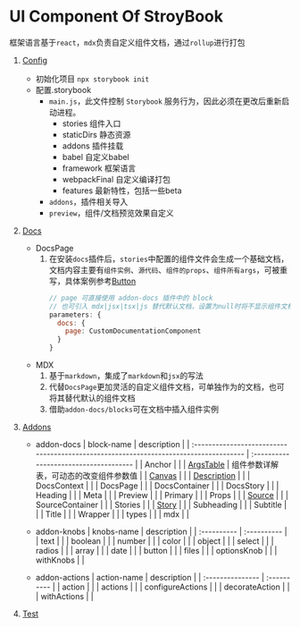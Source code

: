 # UI Component Of StroyBook

框架语言基于`react`，`mdx`负责自定义组件文档，通过`rollup`进行打包

1. [Config](https://storybook.js.org/docs/react/configure/overview)
   *  初始化项目 `npx storybook init`  
   *  配置.storybook  
        * `main.js`，此文件控制 `Storybook` 服务行为，因此必须在更改后重新启动进程。  
            * stories 组件入口
            * staticDirs 静态资源
            * addons 插件挂载
            * babel 自定义babel
            * framework 框架语言
            * webpackFinal 自定义编译打包
            * features 最新特性，包括一些beta
        * `addons`，插件相关导入
        * `preview`，组件/文档预览效果自定义

2. [Docs](https://storybook.js.org/docs/react/writing-docs/introduction)  
   * DocsPage  
      1. 在安装`docs`插件后，`stories`中配置的组件文件会生成一个基础文档，文档内容主要有`组件实例`、`源代码`、`组件的props`、`组件所有args`，可被重写，具体案例参考[Button](./packages/Button/index.stories.tsx)
          ```JavaScript
          // page 可直接使用 addon-docs 插件中的 block
          // 也可引入 mdx|jsx|tsx|js 替代默认文档，设置为null时将不显示组件文档
          parameters: {
            docs: {
              page: CustomDocumentationComponent
            }
          }
          ```
   * MDX   
     1. 基于`markdown`，集成了`markdown`和`jsx`的写法  
     2. 代替`DocsPage`更加灵活的自定义组件文档，可单独作为的文档，也可将其替代默认的组件文档
     3. 借助`addon-docs/blocks`可在文档中插入组件实例

3. [Addons](https://storybook.js.org/docs/react/addons/introduction)  
   * addon-docs
      | block-name                                                                            | description                            |
      | :------------------------------------------------------------------------------------ | :------------------------------------- |
      | Anchor                                                                                |                                        |
      | [ArgsTable](https://storybook.js.org/docs/react/writing-docs/doc-block-argstable)     | 组件参数详解表，可动态的改变组件参数值 |
      | [Canvas](https://storybook.js.org/docs/react/writing-docs/doc-block-canvas)           |                                        |
      | [Description](https://storybook.js.org/docs/react/writing-docs/doc-block-description) |                                        |
      | DocsContext                                                                           |                                        |
      | DocsPage                                                                              |                                        |
      | DocsContainer                                                                         |                                        |
      | DocsStory                                                                             |                                        |
      | Heading                                                                               |                                        |
      | Meta                                                                                  |                                        |
      | Preview                                                                               |                                        |
      | Primary                                                                               |                                        |
      | Props                                                                                 |                                        |
      | [Source](https://storybook.js.org/docs/react/writing-docs/doc-block-source)           |                                        |
      | SourceContainer                                                                       |                                        |
      | Stories                                                                               |                                        |
      | [Story](https://storybook.js.org/docs/react/writing-docs/doc-block-story)             |                                        |
      | Subheading                                                                            |                                        |
      | Subtitle                                                                              |                                        |
      | Title                                                                                 |                                        |
      | Wrapper                                                                               |                                        |
      | types                                                                                 |                                        |
      | mdx                                                                                   |                                        |

   * addon-knobs
      | knobs-name  | description |
      | :---------- | :---------- |
      | text        |             |
      | boolean     |             |
      | number      |             |
      | color       |             |
      | object      |             |
      | select      |             |
      | radios      |             |
      | array       |             |
      | date        |             |
      | button      |             |
      | files       |             |
      | optionsKnob |             |
      | withKnobs   |             |

   * addon-actions
      | action-name      | description |
      | :--------------- | :---------- |
      | action           |             |
      | actions          |             |
      | configureActions |             |
      | decorateAction   |             |
      | withActions      |             |

4. [Test](https://storybook.js.org/docs/react/writing-tests/introduction)
